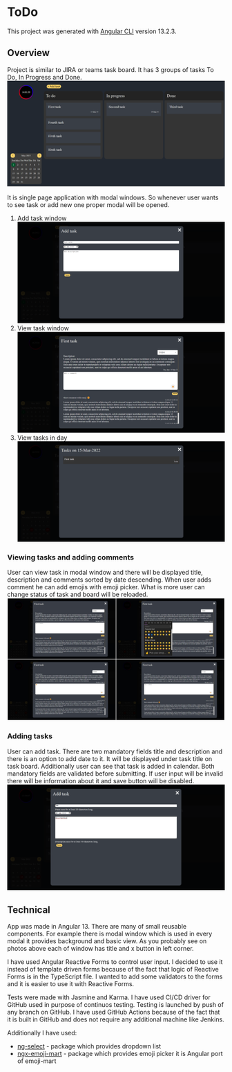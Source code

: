 # ToDo

This project was generated with [Angular CLI](https://github.com/angular/angular-cli) version 13.2.3.

## Overview

Project is similar to JIRA or teams task board. It has 3 groups of tasks To Do, In Progress and Done.
![Home page](/resources/1.png)

It is single page application with modal windows. So whenever user wants to see task or add new one proper modal will be opened.

1. Add task window
   ![Add task window](/resources/2.png)
2. View task window
   ![View task window](/resources/3.png)
3. View tasks in day
   ![View tasks in day](/resources/4.png)

### Viewing tasks and adding comments

User can view task in modal window and there will be displayed title, description and comments sorted by date descending. When user adds comment he can add emojis with emoji picker. What is more user can change status of task and board will be reloaded.
![Emoji Picker](/resources/5.jpg)

### Adding tasks

User can add task. There are two mandatory fields title and description and there is an option to add date to it. It will be displayed under task title on task board. Additionally user can see that task is added in calendar. Both mandatory fields are validated before submitting. If user input will be invalid there will be information about it and save button will be disabled.
![Adding task with invalid data](/resources/6.png)

## Technical

App was made in Angular 13. There are many of small reusable components. For example there is modal window which is used in every modal it provides background and basic view. As you probably see on photos above each of window has title and x button in left corner.

I have used Angular Reactive Forms to control user input. I decided to use it instead of template driven forms because of the fact that logic of Reactive Forms is in the TypeScript file. I wanted to add some validators to the forms and it is easier to use it with Reactive Forms.

Tests were made with Jasmine and Karma. I have used CI/CD driver for GitHub used in purpose of continuos testing. Testing is launched by push of any branch on GitHub. I have used GitHub Actions because of the fact that it is built in GitHub and does not require any additional machine like Jenkins.

Additionally I have used:

- [ng-select](https://www.npmjs.com/package/@ng-select/ng-select) - package which provides dropdown list
- [ngx-emoji-mart](https://www.npmjs.com/package/@ctrl/ngx-emoji-mart) - package which provides emoji picker it is Angular port of emoji-mart
